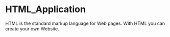 # HTML_Application
HTML is the standard markup language for Web pages.
With HTML you can create your own Website.

